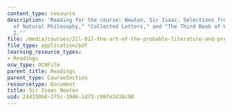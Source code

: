 ```yaml
---
content_type: resource
description: 'Reading for the course: Newton, Sir Isaac. Selections from "The Method
  of Natural Philosophy," "Collected Letters," and "The Third Book of Opticks, Part
  I."'
file: /media/courses/21l-017-the-art-of-the-probable-literature-and-probability-spring-2008/244330b6275c39461d73c06fe2d1bc90_newton.pdf
file_type: application/pdf
learning_resource_types:
- Readings
ocw_type: OCWFile
parent_title: Readings
parent_type: CourseSection
resourcetype: Document
title: Sir Isaac Newton
uid: 244330b6-275c-3946-1d73-c06fe2d1bc90
---
```

